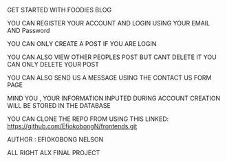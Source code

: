 GET STARTED WITH FOODIES BLOG

YOU CAN REGISTER YOUR ACCOUNT AND LOGIN USING YOUR EMAIL AND Password

YOU CAN ONLY CREATE A POST IF YOU ARE LOGIN

YOU CAN ALSO VIEW OTHER PEOPLES POST BUT CANT DELETE IT
YOU CAN ONLY DELETE YOUR POST

YOU CAN ALSO SEND US A MESSAGE USING THE CONTACT US FORM PAGE

MIND YOU , YOUR INFORMATION INPUTED DURING ACCOUNT CREATION WILL BE STORED IN THE DATABASE

YOU CAN CLONE THE REPO FROM USING THIS LINKED: https://github.com/EfiokobongN/frontends.git


AUTHOR : EFIOKOBONG NELSON

ALL RIGHT ALX FINAL PROJECT